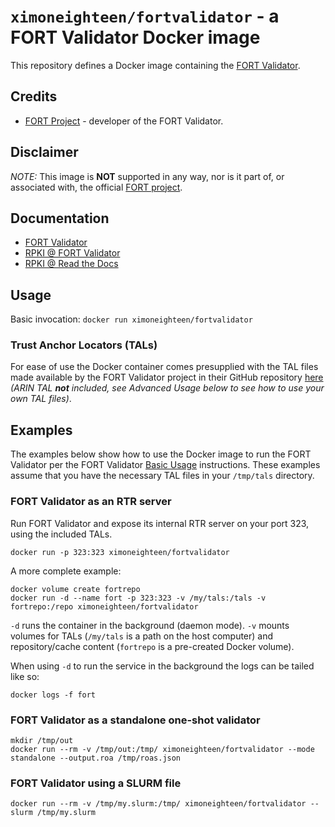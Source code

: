 # `ximoneighteen/fortvalidator` - a FORT Validator Docker image

This repository defines a Docker image containing the [FORT Validator](https://nicmx.github.io/FORT-validator/index.html).

## Credits

- [FORT Project](https://fortproject.net/) - developer of the FORT Validator.

## Disclaimer

*NOTE:* This image is **NOT** supported in any way, nor is it part of, or associated with, the official [FORT project](https://www.fortproject.net/).

## Documentation

 - [FORT Validator](https://nicmx.github.io/FORT-validator/index.html)
 - [RPKI @ FORT Validator](https://nicmx.github.io/FORT-validator/intro-rpki.html)
 - [RPKI @ Read the Docs](https://rpki.readthedocs.io/en/latest/index.html)

## Usage

Basic invocation: `docker run ximoneighteen/fortvalidator`

### Trust Anchor Locators (TALs)

For ease of use the Docker container comes presupplied with the TAL files made available by the FORT Validator project in their GitHub repository [here](https://github.com/NICMx/FORT-validator/tree/master/tal) *(ARIN TAL **not** included, see Advanced Usage below to see how to use your own TAL files)*.

## Examples

The examples below show how to use the Docker image to run the FORT Validator per the FORT Validator [Basic Usage](https://nicmx.github.io/FORT-validator/run.html) instructions. These examples assume that you have the necessary TAL files in your `/tmp/tals` directory.

### FORT Validator as an RTR server

Run FORT Validator and expose its internal RTR server on your port 323, using the included TALs.

```
docker run -p 323:323 ximoneighteen/fortvalidator
```

A more complete example:


```
docker volume create fortrepo
docker run -d --name fort -p 323:323 -v /my/tals:/tals -v fortrepo:/repo ximoneighteen/fortvalidator
```

`-d` runs the container in the background (daemon mode).
`-v` mounts volumes for TALs (`/my/tals` is a path on the host computer) and repository/cache content (`fortrepo` is a pre-created Docker volume).

When using `-d` to run the service in the background the logs can be tailed like so:

```
docker logs -f fort
```


### FORT Validator as a standalone one-shot validator

```
mkdir /tmp/out
docker run --rm -v /tmp/out:/tmp/ ximoneighteen/fortvalidator --mode standalone --output.roa /tmp/roas.json
```

### FORT Validator using a SLURM file

```
docker run --rm -v /tmp/my.slurm:/tmp/ ximoneighteen/fortvalidator --slurm /tmp/my.slurm
```